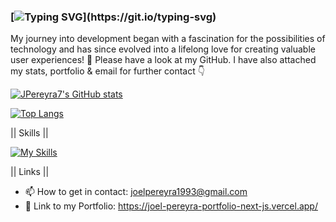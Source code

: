 ### [![Typing SVG](https://readme-typing-svg.demolab.com?font=Fira+Code&size=18&duration=4000&pause=100&color=CFB38FCA&random=false&width=435&lines=Hi+there%2C+I+am+Joel+%F0%9F%91%8B%F0%9F%8F%BC;I+am+a+Fullstack+Software+Engineer;with+a+passion+for+Frontend%2FBackend+tech;Please+have+a+look+around!)](https://git.io/typing-svg)
My journey into development began with a fascination for the possibilities of technology and has since evolved into a lifelong love for creating valuable user experiences! 💯
Please have a look at my GitHub. I have also attached my stats, portfolio & email for further contact 👇

[![JPereyra7's GitHub stats](https://github-readme-stats.vercel.app/api?username=JPereyra7&show_icons=true&theme=noctis_minimus )](https://github.com/JPereyra7/github-readme-stats)

[![Top Langs](https://github-readme-stats.vercel.app/api/top-langs/?username=JPereyra7&hide=html,css,scss,procfile&langs_count=20&show_icons=true&theme=noctis_minimus&card_width=465)](https://github.com/JPereyra7/github-readme-stats)

|| Skills ||

[![My Skills](https://skillicons.dev/icons?i=js,ts,react,vue,nodejs,nextjs,threejs,nuxt,express,mysql,mongodb,redux,sequelize,prisma,cypress,jest,tailwind,bootstrap,materialui,powershell,bash,npm,babel,vite,git,netlify,vercel,heroku,html,css,sass,figma,vscode,replit,linux,ubuntu&perline=9)](https://skillicons.dev) 

|| Links ||

- 📫 How to get in contact: joelpereyra1993@gmail.com
-  📔 Link to my Portfolio: https://joel-pereyra-portfolio-next-js.vercel.app/




